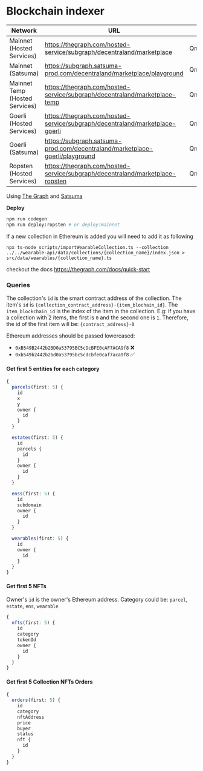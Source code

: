 # Blockchain indexer

|Network|URL|Current|Previous|
|-|-|-|-|
|Mainnet (Hosted Services)|https://thegraph.com/hosted-service/subgraph/decentraland/marketplace|QmPdVPhDvK3bs8cmUeFeMAYRYky6yqYE9jYwpcMdi4QCdB|Qmf8fcWxGiKcxffcWRfhbAb36HEvXFNXsoRunuf4sPR1Bp|
|Mainnet (Satsuma)|https://subgraph.satsuma-prod.com/decentraland/marketplace/playground|QmPdVPhDvK3bs8cmUeFeMAYRYky6yqYE9jYwpcMdi4QCdB|Qmf8fcWxGiKcxffcWRfhbAb36HEvXFNXsoRunuf4sPR1Bp|
|Mainnet Temp (Hosted Services)|https://thegraph.com/hosted-service/subgraph/decentraland/marketplace-temp|QmPT9v6EsqqCA8BzrYtArJL54mVgfH81FzFTX2gLv9XcSp|QmR9z6HJpRP9tSPLNPWkQ67JbDP4wzM4hBVkWmbgdKBCuo|
|Goerli (Hosted Services)|https://thegraph.com/hosted-service/subgraph/decentraland/marketplace-goerli|QmS2GCuAkzH2kNDYe2pA9HkRTPLpC5DpbXRqhQW93exZEM|QmRDXpMaGDL2Sq9Jfw7VfPz6aTfJNorEcY5LfhyQGgHeRY|
|Goerli (Satsuma)|https://subgraph.satsuma-prod.com/decentraland/marketplace-goerli/playground|QmS2GCuAkzH2kNDYe2pA9HkRTPLpC5DpbXRqhQW93exZEM|-|
|Ropsten (Hosted Services)|https://thegraph.com/hosted-service/subgraph/decentraland/marketplace-ropsten|QmZTADndoP4XRoWGVoQuaz8WTATx3UDXMn5SdE3GfkErkW|QmfHCGhLTZV8v2duxDkKtPZKMEdJM7X8YGRj2UvqmrAUBB|

Using [The Graph](https://thegraph.com) and [Satsuma](https://www.satsuma.xyz/)

**Deploy**

```bash
npm run codegen
npm run deploy:ropsten # or deploy:mainnet
```

If a new collection in Ethereum is added you will need to add it as following

```
npx ts-node scripts/importWearableCollection.ts --collection ../../wearable-api/data/collections/{collection_name}/index.json > src/data/wearables/{collection_name}.ts
```

checkout the docs https://thegraph.com/docs/quick-start

### Queries

The collection's `id` is the smart contract address of the collection.
The item's `id` is `{collection_contract_address}-{item_blochain_id}`. The `item_blockchain_id` is the index of the item in the collection. E.g: if you have a collection with 2 items, the first is `0` and the second one is `1`. Therefore, the id of the first item will be: `{contract_address}-0`

Ethereum addresses should be passed lowercased:

- `0xB549B2442b2BD0a53795BC5cDcBFE0cAF7ACA9f8` ❌
- `0xb549b2442b2bd0a53795bc5cdcbfe0caf7aca9f8` ✅

#### Get first 5 entities for each category

```typescript
{
  parcels(first: 5) {
    id
    x
    y
    owner {
      id
    }
  }

  estates(first: 5) {
    id
    parcels {
      id
    }
    owner {
      id
    }
  }

  enss(first: 5) {
    id
    subdomain
    owner {
      id
    }
  }

  wearables(first: 5) {
    id
    owner {
      id
    }
  }
}
```

#### Get first 5 NFTs

Owner's `id` is the owner's Ethereum address.
Category could be: `parcel`, `estate`, `ens`, `wearable`

```typescript
{
  nfts(first: 5) {
    id
    category
    tokenId
    owner {
      id
    }
  }
}
```

#### Get first 5 Collection NFTs Orders

```typescript
{
  orders(first: 5) {
    id
    category
    nftAddress
    price
    buyer
    status
    nft {
      id
    }
  }
}
```
